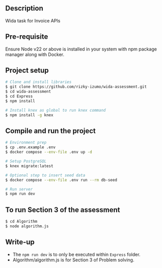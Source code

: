## Description

Wida task for Invoice APIs

## Pre-requisite

Ensure Node v22 or above is installed in your system with npm package manager along with Docker.

## Project setup

```bash
# Clone and install libraries
$ git clone https://github.com/rizky-izumo/wida-assessment.git
$ cd wida-assessment
$ cd Express
$ npm install

# Install knex as global to run knex command
$ npm install -g knex
```

## Compile and run the project

```bash
# Environment prep
$ cp .env.example .env
$ docker compose --env-file .env up -d

# Setup PostgreSQL
$ knex migrate:latest

# Optional step to insert seed data
$ docker compose --env-file .env run --rm db-seed

# Run server
$ npm run dev

```

## To run Section 3 of the assessment
```bash
$ cd Algorithm
$ node algorithm.js
```

## Write-up

- The `npm run dev` is to only be executed within `Express` folder.
- Algorithm/algorithm.js is for Section 3 of Problem solving.